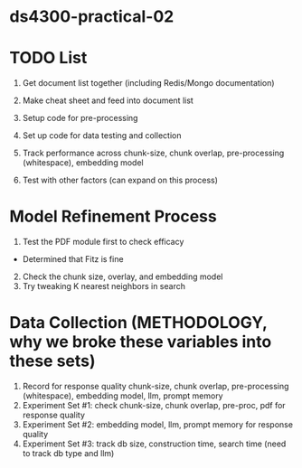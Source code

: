 # ds4300-practical-02

# TODO List

1. Get document list together (including Redis/Mongo documentation)
2. Make cheat sheet and feed into document list
3. Setup code for pre-processing

4. Set up code for data testing and collection
5. Track performance across chunk-size, chunk overlap, pre-processing (whitespace), embedding model
6. Test with other factors (can expand on this process)

# Model Refinement Process
1. Test the PDF module first to check efficacy
- Determined that Fitz is fine
2. Check the chunk size, overlay, and embedding model
3. Try tweaking K nearest neighbors in search

# Data Collection (METHODOLOGY, why we broke these variables into these sets)
1. Record for response quality chunk-size, chunk overlap, pre-processing (whitespace), embedding model, llm, prompt memory
2. Experiment Set #1: check chunk-size, chunk overlap, pre-proc, pdf for response quality
3. Experiment Set #2: embedding model, llm, prompt memory for response quality
4. Experiment Set #3: track db size, construction time, search time (need to track db type and llm)
